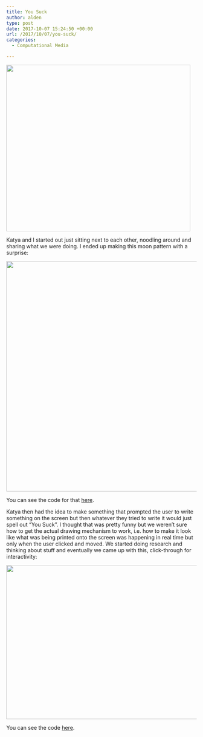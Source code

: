 ```yaml
---
title: You Suck
author: alden
type: post
date: 2017-10-07 15:24:50 +00:00
url: /2017/10/07/you-suck/
categories:
  - Computational Media

---
```

<img class="alignnone wp-image-221 " src="http://www.alden.life/wp-content/uploads/2017/10/Inspiration-e1507389611364.jpeg" alt="" width="487" height="441" srcset="http://www.alden.life/wp-content/uploads/2017/10/Inspiration-e1507389611364.jpeg 384w, http://www.alden.life/wp-content/uploads/2017/10/Inspiration-e1507389611364-300x272.jpeg 300w" sizes="(max-width: 487px) 100vw, 487px" />

Katya and I started out just sitting next to each other, noodling around and sharing what we were doing. I ended up making this moon pattern with a surprise:

[<img class="alignnone wp-image-223 size-full" src="http://www.alden.life/wp-content/uploads/2017/10/dotMoons.png" alt="" width="614" height="610" srcset="http://www.alden.life/wp-content/uploads/2017/10/dotMoons.png 614w, http://www.alden.life/wp-content/uploads/2017/10/dotMoons-150x150.png 150w, http://www.alden.life/wp-content/uploads/2017/10/dotMoons-300x298.png 300w" sizes="(max-width: 614px) 100vw, 614px" />][1]

You can see the code for that [here][2].

Katya then had the idea to make something that prompted the user to write something on the screen but then whatever they tried to write it would just spell out &#8220;You Suck&#8221;. I thought that was pretty funny but we weren&#8217;t sure how to get the actual drawing mechanism to work, i.e. how to make it look like what was being printed onto the screen was happening in real time but only when the user clicked and moved. We started doing research and thinking about stuff and eventually we came up with this, click-through for interactivity:

[<img class="alignnone wp-image-222 " src="http://www.alden.life/wp-content/uploads/2017/10/YouSuck.gif" alt="" width="710" height="408" />][3]

You can see the code [here][4].

 [1]: https://alpha.editor.p5js.org/full/BJ8hJ_L3Z
 [2]: https://alpha.editor.p5js.org/alden/sketches/BJ8hJ_L3Z
 [3]: https://alpha.editor.p5js.org/full/HypnmuIh-
 [4]: https://alpha.editor.p5js.org/alden/sketches/HypnmuIh-
